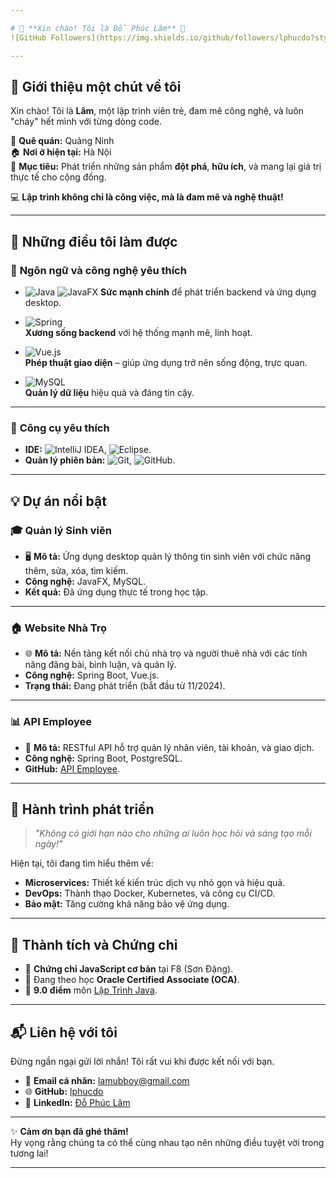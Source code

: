 ```yaml
---

# 🌟 **Xin chào! Tôi là Đỗ Phúc Lâm** 👋  
![GitHub Followers](https://img.shields.io/github/followers/lphucdo?style=social)  

---
```


## 🎨 **Giới thiệu một chút về tôi**  
Xin chào! Tôi là **Lâm**, một lập trình viên trẻ, đam mê công nghệ, và luôn "cháy" hết mình với từng dòng code.  

📍 **Quê quán:** Quảng Ninh  
🏠 **Nơi ở hiện tại:** Hà Nội  
🌟 **Mục tiêu:** Phát triển những sản phẩm **đột phá**, **hữu ích**, và mang lại giá trị thực tế cho cộng đồng.  

💻 **Lập trình không chỉ là công việc, mà là đam mê và nghệ thuật!**

---

## 🚀 **Những điều tôi làm được**  

### 🌟 **Ngôn ngữ và công nghệ yêu thích**  
- ![Java](https://img.shields.io/badge/Java-%23ED8B00.svg?style=for-the-badge&logo=openjdk&logoColor=white)  ![JavaFX](https://img.shields.io/badge/javafx-%23FF0000.svg?style=for-the-badge&logo=javafx&logoColor=white)
  **Sức mạnh chính** để phát triển backend và ứng dụng desktop.  

- ![Spring](https://img.shields.io/badge/Spring-%236DB33F.svg?style=for-the-badge&logo=spring&logoColor=white)  
  **Xương sống backend** với hệ thống mạnh mẽ, linh hoạt.  

- ![Vue.js](https://img.shields.io/badge/Vue.js-%2335495E.svg?style=for-the-badge&logo=vuedotjs&logoColor=%234FC08D)  
  **Phép thuật giao diện** – giúp ứng dụng trở nên sống động, trực quan.  

- ![MySQL](https://img.shields.io/badge/MySQL-4479A1.svg?style=for-the-badge&logo=mysql&logoColor=white)  
  **Quản lý dữ liệu** hiệu quả và đáng tin cậy.  

---

### 🧰 **Công cụ yêu thích**  
- **IDE:** ![IntelliJ IDEA](https://img.shields.io/badge/IntelliJ_IDEA-000000.svg?style=for-the-badge&logo=intellij-idea&logoColor=white), ![Eclipse](https://img.shields.io/badge/Eclipse-2C2255.svg?style=for-the-badge&logo=eclipse&logoColor=white).  
- **Quản lý phiên bản:** ![Git](https://img.shields.io/badge/Git-%23F05033.svg?style=for-the-badge&logo=git&logoColor=white), ![GitHub](https://img.shields.io/badge/GitHub-%23181717.svg?style=for-the-badge&logo=github&logoColor=white).  

---

## 💡 **Dự án nổi bật**  

### 🎓 **Quản lý Sinh viên**  
- 🖥️ **Mô tả:** Ứng dụng desktop quản lý thông tin sinh viên với chức năng thêm, sửa, xóa, tìm kiếm.  
- **Công nghệ:** JavaFX, MySQL.  
- **Kết quả:** Đã ứng dụng thực tế trong học tập.  

---

### 🏠 **Website Nhà Trọ**  
- 🌐 **Mô tả:** Nền tảng kết nối chủ nhà trọ và người thuê nhà với các tính năng đăng bài, bình luận, và quản lý.  
- **Công nghệ:** Spring Boot, Vue.js.  
- **Trạng thái:** Đang phát triển (bắt đầu từ 11/2024).  

---

### 📊 **API Employee**  
- 🔗 **Mô tả:** RESTful API hỗ trợ quản lý nhân viên, tài khoản, và giao dịch.  
- **Công nghệ:** Spring Boot, PostgreSQL.  
- **GitHub:** [API Employee](https://github.com/lphucdo/react-with-api-employees).  

---

## 🌱 **Hành trình phát triển**  
> *"Không có giới hạn nào cho những ai luôn học hỏi và sáng tạo mỗi ngày!"*  

Hiện tại, tôi đang tìm hiểu thêm về:  
- **Microservices:** Thiết kế kiến trúc dịch vụ nhỏ gọn và hiệu quả.  
- **DevOps:** Thành thạo Docker, Kubernetes, và công cụ CI/CD.  
- **Bảo mật:** Tăng cường khả năng bảo vệ ứng dụng.  

---

## 🏅 **Thành tích và Chứng chỉ**  
- 📜 **Chứng chỉ JavaScript cơ bản** tại F8 (Sơn Đặng).  
- 📖 Đang theo học **Oracle Certified Associate (OCA)**.  
- 🌟 **9.0 điểm** môn [Lập Trình Java](https://daotao.vnua.edu.vn/Default.aspx?page=xemdiemthi&id=671598).  

---

## 📬 **Liên hệ với tôi**  
Đừng ngần ngại gửi lời nhắn! Tôi rất vui khi được kết nối với bạn.  

- 📧 **Email cá nhân:** [lamubboy@gmail.com](mailto:lamubboy@gmail.com)  
- 🌐 **GitHub:** [lphucdo](https://github.com/lphucdo)  
- 🔗 **LinkedIn:** [Đỗ Phúc Lâm](https://www.linkedin.com/in/phúc-lâm-đỗ-3a7505325/)  

---

✨ **Cảm ơn bạn đã ghé thăm!**  
Hy vọng rằng chúng ta có thể cùng nhau tạo nên những điều tuyệt vời trong tương lai!  

---

